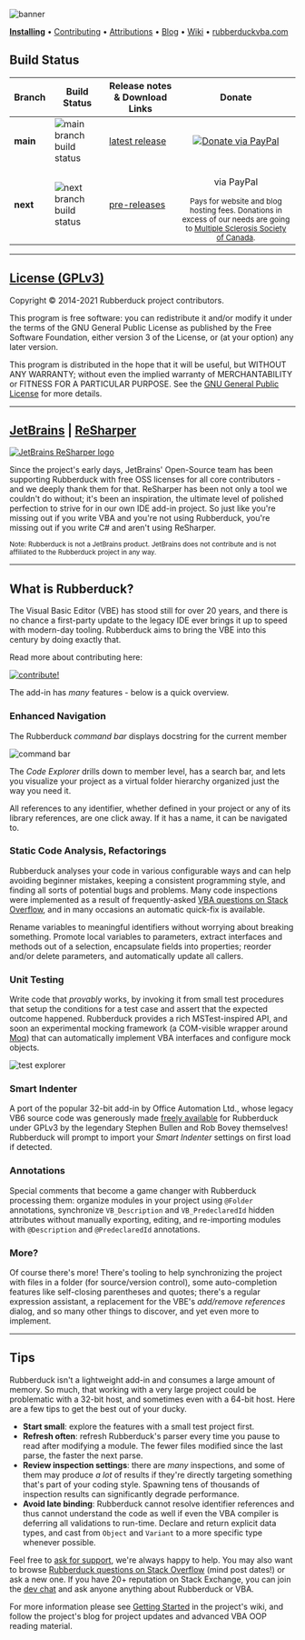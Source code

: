 ![banner](https://user-images.githubusercontent.com/5751684/113501222-8edfe880-94f1-11eb-99a9-64583e413ef3.png)

[**Installing**](https://github.com/rubberduck-vba/Rubberduck/wiki/Installing) • [Contributing](https://github.com/rubberduck-vba/Rubberduck/blob/next/CONTRIBUTING.md) • [Attributions](https://github.com/rubberduck-vba/Rubberduck/blob/next/docs/Attributions.md) • [Blog](https://rubberduckvba.blog) • [Wiki](https://github.com/rubberduck-vba/Rubberduck/wiki) • [rubberduckvba.com](https://rubberduckvba.com)

## Build Status

|Branch     | Build Status | Release notes &amp; Download Links | Donate |
|------------|--------------|-|:---:|
| **main** | ![main branch build status][mainBuildStatus] | [latest release](https://github.com/rubberduck-vba/Rubberduck/releases/latest) | <a href="https://www.paypal.com/cgi-bin/webscr?cmd=_donations&business=UY5K5X36B7T2S&currency_code=CAD&source=url"><img alt="Donate via PayPal" src="https://www.paypalobjects.com/en_US/i/btn/btn_donateCC_LG.gif"></a>|
| **next**   | ![next branch build status][nextBuildStatus] | [pre-releases](https://github.com/rubberduck-vba/Rubberduck/releases) | <p>via PayPal</p><sup>Pays for website and blog hosting fees. Donations in excess of our needs are going to <a href="https://mssociety.ca/">Multiple Sclerosis Society of Canada</a>.</sup> |

[nextBuildStatus]:https://ci.appveyor.com/api/projects/status/we3pdnkeebo4nlck/branch/next?svg=true
[mainBuildStatus]:https://ci.appveyor.com/api/projects/status/we3pdnkeebo4nlck/branch/main?svg=true

---

## [License (GPLv3)](https://github.com/rubberduck-vba/Rubberduck/blob/next/LICENSE)

Copyright &copy; 2014-2021 Rubberduck project contributors.

This program is free software: you can redistribute it and/or modify it under the terms of the GNU General Public License as published by the Free Software Foundation, either version 3 of the License, or (at your option) any later version.

This program is distributed in the hope that it will be useful, but WITHOUT ANY WARRANTY; without even the implied warranty of MERCHANTABILITY or FITNESS FOR A PARTICULAR PURPOSE.  See the [GNU General Public License](https://www.gnu.org/licenses/gpl-3.0.en.html) for more details.

---

## [JetBrains](https://www.jetbrains.com) | [ReSharper](https://www.jetbrains.com/resharper/)

[![JetBrains ReSharper logo](https://cloud.githubusercontent.com/assets/5751684/20271309/616bb740-aa58-11e6-91c9-65287b740985.png)](https://www.jetbrains.com/resharper/)

Since the project's early days, JetBrains' Open-Source team has been supporting Rubberduck with free OSS licenses for all core contributors - and we deeply thank them for that. ReSharper has been not only a tool we couldn't do without; it's been an inspiration, the ultimate level of polished perfection to strive for in our own IDE add-in project. So just like you're missing out if you write VBA and you're not using Rubberduck, you're missing out if you write C# and aren't using ReSharper.

<sub>Note: Rubberduck is not a JetBrains product. JetBrains does not contribute and is not affiliated to the Rubberduck project in any way.</sub>

---

## What is Rubberduck?

The Visual Basic Editor (VBE) has stood still for over 20 years, and there is no chance a first-party update to the legacy IDE ever brings it up to speed with modern-day tooling. Rubberduck aims to bring the VBE into this century by doing exactly that.

Read more about contributing here:

[![contribute!](https://user-images.githubusercontent.com/5751684/113513709-071dcc80-9539-11eb-833d-d21532065306.png)](https://github.com/rubberduck-vba/Rubberduck/blob/next/CONTRIBUTING.md)

The add-in has *many* features - below is a quick overview.

### Enhanced Navigation

The Rubberduck *command bar* displays docstring for the current member

![command bar](https://user-images.githubusercontent.com/5751684/113501975-25fb6f00-94f7-11eb-9189-fcf2a0dd98da.png)

The *Code Explorer* drills down to member level, has a search bar, and lets you visualize your project as a virtual folder hierarchy organized just the way you need it.

All references to any identifier, whether defined in your project or any of its library references, are one click away. If it has a name, it can be navigated to.

### Static Code Analysis, Refactorings

Rubberduck analyses your code in various configurable ways and can help avoiding beginner mistakes, keeping a consistent programming style, and finding all sorts of potential bugs and problems. Many code inspections were implemented as a result of frequently-asked [VBA questions on Stack Overflow](https://stackoverflow.com/questions/tagged/vba), and in many occasions an automatic quick-fix is available.

Rename variables to meaningful identifiers without worrying about breaking something. Promote local variables to parameters, extract interfaces and methods out of a selection, encapsulate fields into properties; reorder and/or delete parameters, and automatically update all callers. 

### Unit Testing

Write code that *provably* works, by invoking it from small test procedures that setup the conditions for a test case and assert that the expected outcome happened. Rubberduck provides a rich MSTest-inspired API, and soon an experimental mocking framework (a COM-visible wrapper around [Moq](https://github.com/Moq)) that can automatically implement VBA interfaces and configure mock objects.

![test explorer](https://user-images.githubusercontent.com/5751684/113502368-fa2db880-94f9-11eb-954f-5735c15d4c3e.png)

### Smart Indenter

A port of the popular 32-bit add-in by Office Automation Ltd., whose legacy VB6 source code was generously made [freely available](https://github.com/rubberduck-vba/Rubberduck/tree/next/Rubberduck.SmartIndenter/Legacy) for Rubberduck under GPLv3 by the legendary Stephen Bullen and Rob Bovey themselves! Rubberduck will prompt to import your *Smart Indenter* settings on first load if detected.

### Annotations

Special comments that become a game changer with Rubberduck processing them: organize modules in your project using `@Folder` annotations, synchronize `VB_Description` and `VB_PredeclaredId` hidden attributes without manually exporting, editing, and re-importing modules with `@Description` and `@PredeclaredId` annotations.

### More?

Of course there's more! There's tooling to help synchronizing the project with files in a folder (for source/version control), some auto-completion features like self-closing parentheses and quotes; there's a regular expression assistant, a replacement for the VBE's *add/remove references* dialog, and so many other things to discover, and yet even more to implement.

---

## Tips

Rubberduck isn't a lightweight add-in and consumes a large amount of memory. So much, that working with a very large project could be problematic with a 32-bit host, and sometimes even with a 64-bit host. Here are a few tips to get the best out of your ducky.

- **Start small**: explore the features with a small test project first.
- **Refresh often**: refresh Rubberduck's parser every time you pause to read after modifying a module. The fewer files modified since the last parse, the faster the next parse.
- **Review inspection settings**: there are *many* inspections, and some of them may produce *a lot* of results if they're directly targeting something that's part of your coding style. Spawning tens of thousands of inspection results can significantly degrade performance.
- **Avoid late binding**: Rubberduck cannot resolve identifier references and thus cannot understand the code as well if even the VBA compiler is deferring all validations to run-time. Declare and return explicit data types, and cast from `Object` and `Variant` to a more specific type whenever possible.

Feel free to [ask for support](https://github.com/rubberduck-vba/Rubberduck/issues/new?assignees=&labels=support&template=support.md), we're always happy to help. You may also want to browse [Rubberduck questions on Stack Overflow](https://stackoverflow.com/questions/tagged/rubberduck) (mind post dates!) or ask a new one. If you have 20+ reputation on Stack Exchange, you can join the [dev chat](https://chat.stackexchange.com/rooms/14929/vba-rubberducking) and ask anyone anything about Rubberduck or VBA.

For more information please see [Getting Started](https://github.com/rubberduck-vba/Rubberduck/blob/next/docs/GettingStarted.md) in the project's wiki, and follow the project's blog for project updates and advanced VBA OOP reading material.
